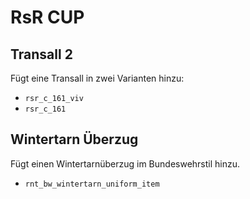 # RsR CUP

## Transall 2

Fügt eine Transall in zwei Varianten hinzu:

- `rsr_c_161_viv`
- `rsr_c_161`

## Wintertarn Überzug

Fügt einen Wintertarnüberzug im Bundeswehrstil hinzu.

- `rnt_bw_wintertarn_uniform_item`
